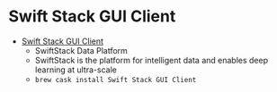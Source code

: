 # Swift Stack GUI Client
- [Swift Stack GUI Client](https://www.swiftstack.com/)
  -  SwiftStack Data Platform
  - SwiftStack is the platform for intelligent data and enables deep learning at ultra-scale
  - `brew cask install Swift Stack GUI Client`
